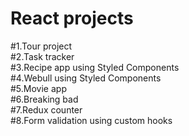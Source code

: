 # React projects 
#1.Tour project \
#2.Task tracker \
#3.Recipe app using Styled Components \
#4.Webull using Styled Components \
#5.Movie app \
#6.Breaking bad \
#7.Redux counter \
#8.Form validation using custom hooks
